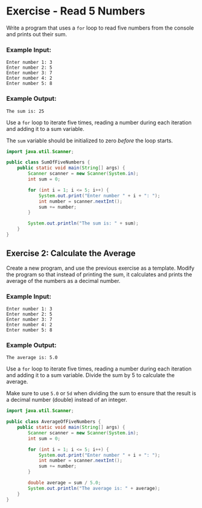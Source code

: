# Exercise - Read 5 Numbers

Write a program that uses a `for` loop to read five numbers from the console and prints out their sum.

### Example Input:
```
Enter number 1: 3
Enter number 2: 5
Enter number 3: 7
Enter number 4: 2
Enter number 5: 8
```

### Example Output:
```
The sum is: 25
```

<hint title="Hint 1">

Use a `for` loop to iterate five times, reading a number during each iteration and adding it to a sum variable.

The `sum` variable should be initialized to zero _before_ the loop starts.

</hint>

<hint title="Solution">

```java
import java.util.Scanner;

public class SumOfFiveNumbers {
    public static void main(String[] args) {
        Scanner scanner = new Scanner(System.in);
        int sum = 0;

        for (int i = 1; i <= 5; i++) {
            System.out.print("Enter number " + i + ": ");
            int number = scanner.nextInt();
            sum += number;
        }

        System.out.println("The sum is: " + sum);
    }
}
```

</hint>

## Exercise 2: Calculate the Average
Create a new program, and use the previous exercise as a template. Modify the program so that instead of printing the sum, it calculates and prints the average of the numbers as a decimal number.

### Example Input:
```
Enter number 1: 3
Enter number 2: 5
Enter number 3: 7
Enter number 4: 2
Enter number 5: 8
```

### Example Output:
```
The average is: 5.0
```

<hint title="Hint 1">

 Use a `for` loop to iterate five times, reading a number during each iteration and adding it to a sum variable. Divide the sum by 5 to calculate the average.

</hint>

<hint title="Hint 2">

Make sure to use `5.0` or `5d` when dividing the sum to ensure that the result is a decimal number (double) instead of an integer.

</hint>

<hint title="Solution">

```java
import java.util.Scanner;

public class AverageOfFiveNumbers {
    public static void main(String[] args) {
        Scanner scanner = new Scanner(System.in);
        int sum = 0;

        for (int i = 1; i <= 5; i++) {
            System.out.print("Enter number " + i + ": ");
            int number = scanner.nextInt();
            sum += number;
        }

        double average = sum / 5.0;
        System.out.println("The average is: " + average);
    }
}
```

</hint>